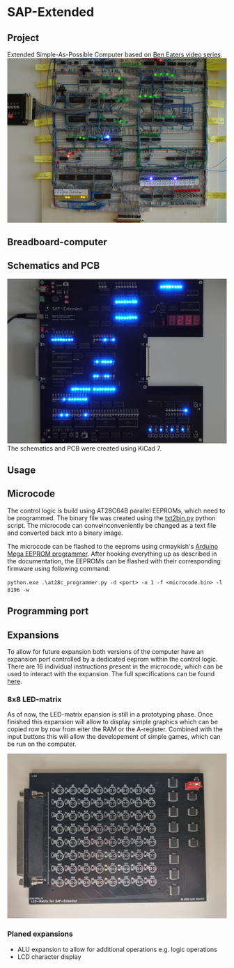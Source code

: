# SAP-Extended
## Project
Extended Simple-As-Possible Computer based on [Ben Eaters video series](https://www.youtube.com/watch?v=HyznrdDSSGM&list=PLowKtXNTBypGqImE405J2565dvjafglHU&pp=iAQB). 
![alt text](https://github.com/cyrillvalentini/SAP-Extended/blob/main/images/breadboard-computer.jpg?raw=true)
## Breadboard-computer
## Schematics and PCB
![alt text](https://github.com/cyrillvalentini/SAP-Extended/blob/main/images/pcb-version.jpg?raw=true)
The schematics and PCB were created using KiCad 7. 

## Usage

## Microcode
The control logic is build using AT28C64B parallel EEPROMs, which need to be programmed. The binary file was created using the [txt2bin.py](https://github.com/cyrillvalentini/SAP-Extended/blob/main/microcode/text%20to%20binary%20converter.py) python script. The microcode can conveinconveniently be changed as a text file and converted back into a binary image.

The microcode can be flashed to the eeproms using crmaykish's [Arduino Mega EEPROM programmer](https://github.com/crmaykish/AT28C-EEPROM-Programmer-Arduino). After hooking everything up as described in the documentation, the EEPROMs can be flashed with their corresponding firmware using following command:

`python.exe .\at28c_programmer.py -d <port> -o 1 -f <microcode.bin> -l 8196 -w`

## Programming port

## Expansions
To allow for future expansion both versions of the computer have an expansion port controlled by a dedicated eeprom within the control logic. There are 16 individual instructions present in the microcode, which can be used to interact with the expansion. The full specifications can be found [here](https://github.com/cyrillvalentini/SAP-Extended/blob/main/expansions/expansion-port%20specification.pdf).

### 8x8 LED-matrix
As of now, the LED-matrix epansion is still in a prototyping phase. Once finished this expansion will allow to display simple graphics which can be copied row by row from eiter the RAM or the A-register. Combined with the input buttons this will allow the developement of simple games, which can be run on the computer. 

![alt text](https://github.com/cyrillvalentini/SAP-Extended/blob/main/images/led-matrix-expansion.jpg?raw=true)

### Planed expansions
- ALU expansion to allow for additional operations e.g. logic operations
- LCD character display